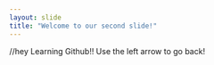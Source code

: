 ```yaml
---
layout: slide
title: "Welcome to our second slide!"
---
```

//hey Learning Github!!
Use the left arrow to go back!
